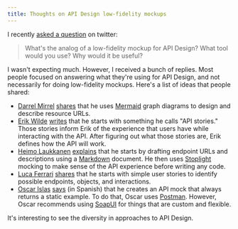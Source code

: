 ```yaml
---
title: Thoughts on API Design low-fidelity mockups
---
```


I recently [asked a question](https://twitter.com/bpedro/status/1581731185696206848) on twitter:

> What's the analog of a low-fidelity mockup for API Design? What tool would you use? Why would it be useful?

I wasn't expecting much. However, I received a bunch of replies. Most people focused on answering what they're using for API Design, and not necessarily for doing low-fidelity mockups. Here's a list of ideas that people shared:

- [Darrel Mirrel](https://twitter.com/darrel_miller) [shares](https://twitter.com/darrel_miller/status/1581756813443072001) that he uses [Mermaid](https://mermaid-js.github.io/mermaid/#/) graph diagrams to design and describe resource URLs.
- [Erik Wilde](https://twitter.com/dret) [writes](https://twitter.com/dret/status/1581806618651394048) that he starts with something he calls "API stories." Those stories inform Erik of the experience that users have while interacting with the API. After figuring out what those stories are, Erik defines how the API will work.
- [Heimo Laukkanen](https://twitter.com/huima) [explains](https://twitter.com/huima/status/1581732342196228096) that he starts by drafting endpoint URLs and descriptions using a [Markdown](https://daringfireball.net/projects/markdown/syntax) document. He then uses [Stoplight](https://stoplight.io/) mocking to make sense of the API experience before writing any code.
- [Luca Ferrari](https://twitter.com/thekingsback) [shares](https://twitter.com/thekingsback/status/1581923093651783680) that he starts with simple user stories to identify possible endpoints, objects, and interactions.
- [Oscar Islas](https://twitter.com/oislas) [says](https://twitter.com/oislas/status/1581733363387617280) (in Spanish) that he creates an API mock that always returns a static example. To do that, Oscar uses [Postman](https://www.postman.com/). However, Oscar recommends using [SoapUI](https://www.soapui.org/) for things that are custom and flexible.

It's interesting to see the diversity in approaches to API Design.